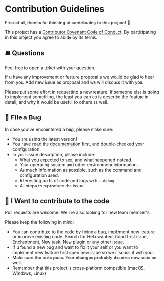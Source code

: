 # Contribution Guidelines

First of all, thanks for thinking of contributing to this project! 👏

This project has a [Contributor Covenant Code of Conduct](./CODE_OF_CONDUCT.md). By participating in this project you agree to abide by its terms.

## 🛎 Questions

Feel free to open a ticket with your question.

If u have any improvement or feature proposal's we would be glad to hear from you. Add new issue as proposal and we will discuss it with you.

Please put some effort in requesting a new feature. If someone else is going to implement something, the least you can do is describe the feature in detail, and why it would be useful to others as well.

## 🐛 File a Bug

In case you've encountered a bug, please make sure:

* You are using the latest version]
* You have read the [documentation](https://github.com/flubu-core/flubu.core/wiki) first, and double-checked your configuration.
* In your issue description, please include:
	* What you expected to see, and what happened instead.
	* Your operating system and other environment information.
	* As much information as possible, such as the command and configuration used.
	* Interesting parts of code and logs with `--debug`.
	* All steps to reproduce the issue.

## 🎁 I Want to contribute to the code

Pull requests are welcome! We are also looking for new team member's.

Please keep the following in mind:

* You can contribute to the code by fixing a bug, implement new feature or improve existing code. 
  Search for Help wanted, Good first issue, Enchantment, New task, New plugin or any other issue.
* If u found a new bug and want to fix it your self or you want to implement new feature first open new issue so we discuss it with you.
* Make sure the tests pass. Your changes probably deserve new tests as well.
* Remember that this project is cross-platform compatible (macOS, Windows, Linux)

